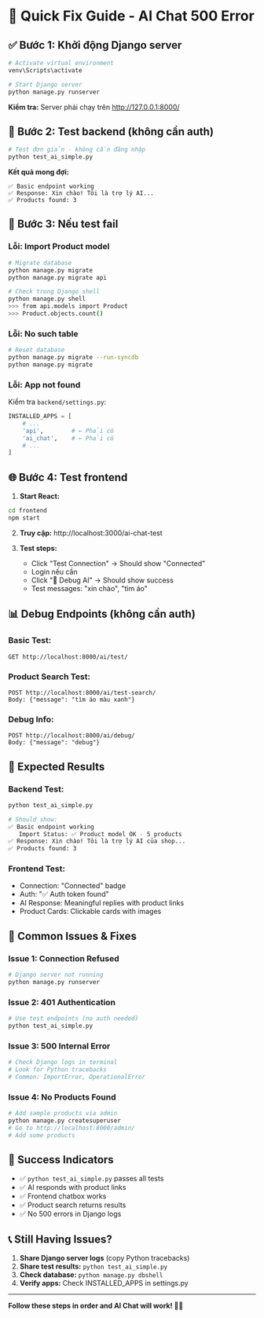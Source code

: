 # 🚀 Quick Fix Guide - AI Chat 500 Error

## ✅ **Bước 1: Khởi động Django server**

```bash
# Activate virtual environment
venv\Scripts\activate

# Start Django server
python manage.py runserver
```

**Kiểm tra:** Server phải chạy trên http://127.0.0.1:8000/

## 🧪 **Bước 2: Test backend (không cần auth)**

```bash
# Test đơn giản - không cần đăng nhập
python test_ai_simple.py
```

**Kết quả mong đợi:**
```
✅ Basic endpoint working
✅ Response: Xin chào! Tôi là trợ lý AI...
✅ Products found: 3
```

## 🔧 **Bước 3: Nếu test fail**

### **Lỗi: Import Product model**
```bash
# Migrate database
python manage.py migrate
python manage.py migrate api

# Check trong Django shell
python manage.py shell
>>> from api.models import Product
>>> Product.objects.count()
```

### **Lỗi: No such table**
```bash
# Reset database
python manage.py migrate --run-syncdb
python manage.py migrate
```

### **Lỗi: App not found**
Kiểm tra `backend/settings.py`:
```python
INSTALLED_APPS = [
    # ...
    'api',        # ← Phải có
    'ai_chat',    # ← Phải có
    # ...
]
```

## 🌐 **Bước 4: Test frontend**

1. **Start React:**
```bash
cd frontend
npm start
```

2. **Truy cập:** http://localhost:3000/ai-chat-test

3. **Test steps:**
   - Click "Test Connection" → Should show "Connected"
   - Login nếu cần
   - Click "🔧 Debug AI" → Should show success
   - Test messages: "xin chào", "tìm áo"

## 📊 **Debug Endpoints (không cần auth)**

### **Basic Test:**
```
GET http://localhost:8000/ai/test/
```

### **Product Search Test:**
```
POST http://localhost:8000/ai/test-search/
Body: {"message": "tìm áo màu xanh"}
```

### **Debug Info:**
```
POST http://localhost:8000/ai/debug/
Body: {"message": "debug"}
```

## 🎯 **Expected Results**

### **Backend Test:**
```bash
python test_ai_simple.py

# Should show:
✅ Basic endpoint working
   Import Status: ✅ Product model OK - 5 products
✅ Response: Xin chào! Tôi là trợ lý AI của shop...
✅ Products found: 3
```

### **Frontend Test:**
- Connection: "Connected" badge
- Auth: "✅ Auth token found"
- AI Response: Meaningful replies with product links
- Product Cards: Clickable cards with images

## 🚨 **Common Issues & Fixes**

### **Issue 1: Connection Refused**
```bash
# Django server not running
python manage.py runserver
```

### **Issue 2: 401 Authentication**
```bash
# Use test endpoints (no auth needed)
python test_ai_simple.py
```

### **Issue 3: 500 Internal Error**
```bash
# Check Django logs in terminal
# Look for Python tracebacks
# Common: ImportError, OperationalError
```

### **Issue 4: No Products Found**
```bash
# Add sample products via admin
python manage.py createsuperuser
# Go to http://localhost:8000/admin/
# Add some products
```

## 🎉 **Success Indicators**

- ✅ `python test_ai_simple.py` passes all tests
- ✅ AI responds with product links
- ✅ Frontend chatbox works
- ✅ Product search returns results
- ✅ No 500 errors in Django logs

## 📞 **Still Having Issues?**

1. **Share Django server logs** (copy Python tracebacks)
2. **Share test results:** `python test_ai_simple.py`
3. **Check database:** `python manage.py dbshell`
4. **Verify apps:** Check INSTALLED_APPS in settings.py

---

**Follow these steps in order and AI Chat will work! 🤖✨**

